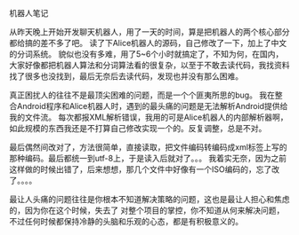 机器人笔记

从昨天晚上开始开发聊天机器人，用了一天的时间，算是把机器人的两个核心部分都给搞的差不多了吧。
读了下Alice机器人的源码，自己修改了一下，加上了中文的分词系统。
貌似也没有多难，用了5~6个小时就搞定了，不知为何，在国内，大家好像都把机器人算法和分词算法看的很复杂，以至于不敢去读代码，我找资料找了很多也没找到，最后无奈后去读代码，发现也并没有那么困难。

真正困扰人的往往不是最顶尖困难的问题，而是一个个匪夷所思的bug。
我在整合Android程序和Alice机器人时，遇到的最头痛的问题是无法解析Android提供给我的文件流。
每次都报XML解析错误，我用的可是Alice机器人的内部解析器啊，如此规模的东西我还是不打算自己修改实现一个的。反复调整，总是不对。

最后偶然间改对了，方法很简单，直接读取，把文件编码转编码成xml标签上写的那种编码。最后都统一到utf-8上，于是读入后就对了。。。
我着实无奈，因为之前这样做的时候出错了，后来想想，那几个文件中好像有一个ISO编码的，忘了改了。。。。

最让人头痛的问题往往是你根本不知道解决策略的问题，这也是最让人担心和焦虑的，因为你在这个时候，失去了 对整个项目的掌控，你不知道从何来解决问题，不过任何时候都保持冷静的头脑和乐观的心态，都是有积极意义的。